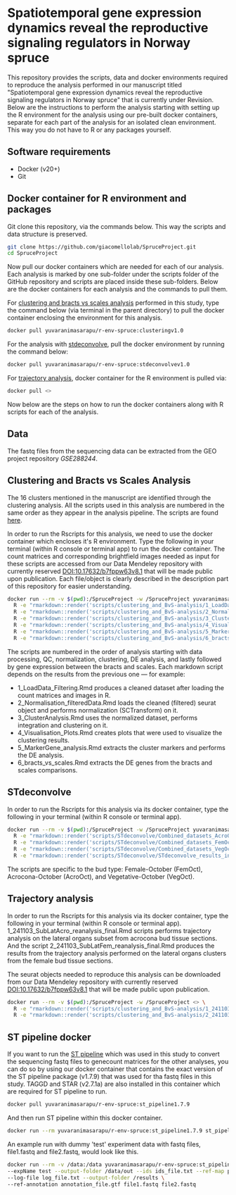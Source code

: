 # Spatiotemporal gene expression dynamics reveal the reproductive signaling regulators in Norway spruce
This repository provides the scripts, data and docker environments required to reproduce the analysis performed in our manuscript titled "Spatiotemporal gene expression dynamics reveal the reproductive signaling regulators in Norway spruce" that is currently under Revision. 
Below are the instructions to perform the analysis starting with setting up the R environment for the analysis using our pre-built docker containers, separate for each part of the analysis for an isolated clean environment. This way you do not have to R or any packages yourself.

## Software requirements
- Docker (v20+)
- Git

## Docker container for R environment and packages
Git clone this repository, via the commands below. This way the scripts and data structure is preserved.

```bash
git clone https://github.com/giacomellolab/SpruceProject.git
cd SpruceProject
```

Now pull our docker containers which are needed for each of our analysis. Each analysis is marked by one sub-folder under the scripts folder of the GitHub repository and scripts are placed inside these sub-folders. Below are the docker containers for each analysis and the commands to pull them.

For [clustering and bracts vs scales analysis](scripts/clustering_and_BvS-analysis) performed in this study, type the command below (via terminal in the parent directory) to pull the docker container enclosing the environment for this analysis.
```bash
docker pull yuvaranimasarapu/r-env-spruce:clusteringv1.0
```

For the analysis with [stdeconvolve](scripts/stdeconvolve), pull the docker environment by running the command below:
```bash
docker pull yuvaranimasarapu/r-env-spruce:stdeconvolvev1.0
```

For [trajectory analysis](scripts/trajectory_analysis), docker container for the R environment is pulled via:
```bash
docker pull <>
```

Now below are the steps on how to run the docker containers along with R scripts for each of the analysis.

## Data
The fastq files from the sequencing data can be extracted from the GEO project repository *GSE288244*.

## Clustering and Bracts vs Scales Analysis
The 16 clusters mentioned in the manuscript are identified through the clustering analysis. All the scripts used in this analysis are numbered in the same order as they appear in the analysis pipeline. The scripts are found [here](scripts/clustering_and_BvS-analysis). 

In order to run the Rscripts for this analysis, we need to use the docker container which encloses it's R environment. Type the following in your terminal (within R console or terminal app) to run the docker container.
The count matrices and corresponding brightfield images needed as input for these scripts are accessed from our Data Mendeley repository with currently reserved [DOI:10.17632/b7fppw63v8.1](https://data.mendeley.com/preview/b7fppw63v8?a=0a093701-dffc-4dd8-bdab-bb372579088) that will be made public upon publication. Each file/object is clearly described in the description part of this repository for easier understanding.

```bash
docker run --rm -v $(pwd):/SpruceProject -w /SpruceProject yuvaranimasarapu/r-env-spruce:clusteringv1.0 \
  R -e "rmarkdown::render('scripts/clustering_and_BvS-analysis/1_LoadData_Filtering.Rmd', output_dir = 'results')" && \
  R -e "rmarkdown::render('scripts/clustering_and_BvS-analysis/2_Normalisation_filteredData.Rmd', output_dir = 'results')" && \
  R -e "rmarkdown::render('scripts/clustering_and_BvS-analysis/3_ClusterAnalysis.Rmd', output_dir = 'results')" && \
  R -e "rmarkdown::render('scripts/clustering_and_BvS-analysis/4_Visualisation_Plots.Rmd', output_dir = 'results')" && \
  R -e "rmarkdown::render('scripts/clustering_and_BvS-analysis/5_MarkerGene_analysis.Rmd', output_dir = 'results')" && \
  R -e "rmarkdown::render('scripts/clustering_and_BvS-analysis/6_bracts_vs_scales.Rmd', output_dir = 'results')"
```

The scripts are numbered in the order of analysis starting with data processing, QC, normalization, clustering, DE analysis, and lastly followed by gene expression between the bracts and scales.
Each markdown script depends on the results from the previous one — for example:
- 1_LoadData_Filtering.Rmd produces a cleaned dataset after loading the count matrices and images in R.
- 2_Normalisation_filteredData.Rmd loads the cleaned (filtered) seurat object and performs normalization (SCTransform) on it.
- 3_ClusterAnalysis.Rmd uses the normalized dataset, performs integration and clustering on it.
- 4_Visualisation_Plots.Rmd creates plots that were used to visualize the clustering results.
- 5_MarkerGene_analysis.Rmd extracts the cluster markers and performs the DE analysis.
- 6_bracts_vs_scales.Rmd extracts the DE genes from the bracts and scales comparisons.

## STdeconvolve
In order to run the Rscripts for this analysis via its docker container, type the following in your terminal (within R console or terminal app).

```bash
docker run --rm -v $(pwd):/SpruceProject -w /SpruceProject yuvaranimasarapu/r-env-spruce:stdeconvolvev1.0 \
  R -e "rmarkdown::render('scripts/STdeconvolve/Combined_datasets_AcroOct_STdeconvolve.Rmd', output_dir = 'results')" && \
  R -e "rmarkdown::render('scripts/STdeconvolve/Combined_datasets_FemOct_STdeconvolve.Rmd', output_dir = 'results')" && \
  R -e "rmarkdown::render('scripts/STdeconvolve/Combined_datasets_VegOct_STdeconvolve.Rmd', output_dir = 'results')" && \
  R -e "rmarkdown::render('scripts/STdeconvolve/STdeconvolve_results_interpretation.Rmd', output_dir = 'results')"
```
The scripts are specific to the bud type: Female-October (FemOct), Acrocona-October (AcroOct), and Vegetative-October (VegOct). 

## Trajectory analysis
In order to run the Rscripts for this analysis via its docker container, type the following in your terminal (within R console or terminal app). 1_241103_SubLatAcro_reanalysis_final.Rmd scripts performs trajectory analysis on the lateral organs subset from acrocona bud tissue sections. And the script 2_241103_SubLatFem_reanalysis_final.Rmd produces the results from the trajectory analysis performed on the lateral organs clusters from the female bud tissue sections.

The seurat objects needed to reproduce this analysis can be downloaded from our Data Mendeley repository with currently reserved [DOI:10.17632/b7fppw63v8.1](https://data.mendeley.com/preview/b7fppw63v8?a=0a093701-dffc-4dd8-bdab-bb372579088) that will be made public upon publication.

```bash
docker run --rm -v $(pwd):/SpruceProject -w /SpruceProject <> \
  R -e "rmarkdown::render('scripts/clustering_and_BvS-analysis/1_241103_SubLatAcro_reanalysis_final.Rmd', output_dir = 'results')" && \
  R -e "rmarkdown::render('scripts/clustering_and_BvS-analysis/2_241103_SubLatFem_reanalysis_final.Rmd', output_dir = 'results')"
```

## ST pipeline docker
If you want to run the [ST pipeline](https://github.com/jfnavarro/st_pipeline/tree/1.7.9) which was used in this study to convert the sequencing fastq files to genecount matrices for the other analyses, you can do so by using our docker container that contains the exact version of the ST pipeline package (v1.7.9) that was used for tha fastq files in this study. TAGGD and STAR (v2.7.1a) are also installed in this container which are required for ST pipeline to run.

```bash
docker pull yuvaranimasarapu/r-env-spruce:st_pipeline1.7.9
```

And then run ST pipeline within this docker container.

```bash
docker run --rm yuvaranimasarapu/r-env-spruce:st_pipeline1.7.9 st_pipeline_run.py -h
```

An example run with dummy 'test' experiment data with fastq files, file1.fastq and file2.fastq, would look like this.

```bash
docker run --rm -v /data:/data yuvaranimasarapu/r-env-spruce:st_pipeline1.7.9 \
--expName test --output-folder /data/out --ids ids_file.txt --ref-map path_to_index \
--log-file log_file.txt --output-folder /results \
--ref-annotation annotation_file.gtf file1.fastq file2.fastq 
```

